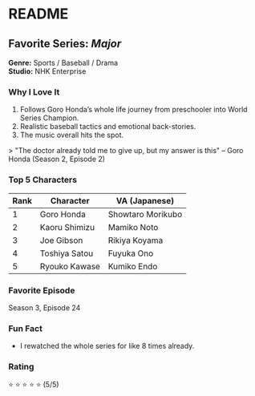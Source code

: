 # README

## Favorite Series: *Major*
**Genre:** Sports / Baseball / Drama  
**Studio:** NHK Enterprise  

### Why I Love It
1. Follows Goro Honda’s whole life journey from preschooler into World Series Champion.
2. Realistic baseball tactics and emotional back-stories.
3. The music overall hits the spot.

&gt; "The doctor already told me to give up, but my answer is this" – Goro Honda (Season 2, Episode 2)

### Top 5 Characters
| Rank | Character | VA (Japanese) |
|------|-----------|---------------|
| 1    | Goro Honda | Showtaro Morikubo |
| 2    | Kaoru Shimizu | Mamiko Noto |
| 3    | Joe Gibson | Rikiya Koyama |
| 4    | Toshiya Satou | Fuyuka Ono |
| 5    | Ryouko Kawase | Kumiko Endo |


### Favorite Episode
Season 3, Episode 24 

### Fun Fact
- I rewatched the whole series for like 8 times already.

### Rating
⭐ ⭐ ⭐ ⭐ ⭐ (5/5)
